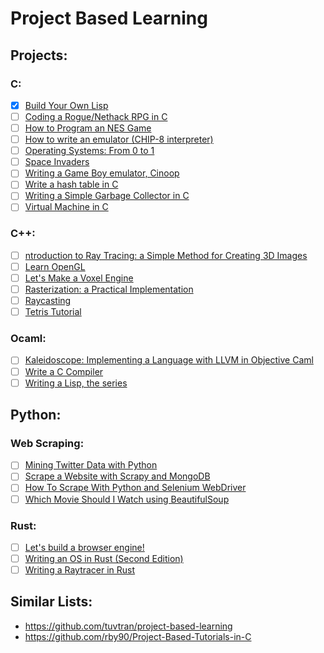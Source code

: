 # Project Based Learning

## Projects:
### C:
- [x] [Build Your Own Lisp](http://www.buildyourownlisp.com/)
- [ ] [Coding a Rogue/Nethack RPG in C](https://www.youtube.com/playlist?list=PLkTXsX7igf8erbWGYT4iSAhpnJLJ0Nk5G)
- [ ] [How to Program an NES Game](https://nesdoug.com/)
- [ ] [How to write an emulator (CHIP-8 interpreter)](http://www.multigesture.net/articles/how-to-write-an-emulator-chip-8-interpreter/)
- [ ] [Operating Systems: From 0 to 1](https://tuhdo.github.io/os01/)
- [ ] [Space Invaders](http://nicktasios.nl/posts/space-invaders-from-scratch-part-1.html)
- [ ] [Writing a Game Boy emulator, Cinoop](https://cturt.github.io/cinoop.html)
- [ ] [Write a hash table in C](https://github.com/jamesroutley/write-a-hash-table)
- [ ] [Writing a Simple Garbage Collector in C](http://maplant.com/gc.html)
- [ ] [Virtual Machine in C](https://blog.felixangell.com/virtual-machine-in-c)

### C++:
- [ ] [ntroduction to Ray Tracing: a Simple Method for Creating 3D Images](https://www.scratchapixel.com/lessons/3d-basic-rendering/introduction-to-ray-tracing/how-does-it-work)
- [ ] [Learn OpenGL](https://learnopengl.com/)
- [ ] [Let's Make a Voxel Engine](https://sites.google.com/site/letsmakeavoxelengine/home/)
- [ ] [Rasterization: a Practical Implementation](https://www.scratchapixel.com/lessons/3d-basic-rendering/rasterization-practical-implementation/overview-rasterization-algorithm)
- [ ] [Raycasting](https://lodev.org/cgtutor/raycasting.html)
- [ ] [Tetris Tutorial](http://javilop.com/gamedev/tetris-tutorial-in-c-platform-independent-focused-in-game-logic-for-beginners/)

### Ocaml:
- [ ] [Kaleidoscope: Implementing a Language with LLVM in Objective Caml](https://llvm.org/docs/tutorial/#kaleidoscope-implementing-a-language-with-llvm-in-objective-caml)
- [ ] [Write a C Compiler](https://norasandler.com/2017/11/29/Write-a-Compiler.html)
- [ ] [Writing a Lisp, the series](https://bernsteinbear.com/blog/lisp/)

## Python:

### Web Scraping:

- [ ] [Mining Twitter Data with Python](https://marcobonzanini.com/2015/03/02/mining-twitter-data-with-python-part-1/)
- [ ] [Scrape a Website with Scrapy and MongoDB](https://realpython.com/blog/python/web-scraping-with-scrapy-and-mongodb/)
- [ ] [How To Scrape With Python and Selenium WebDriver](http://www.byperth.com/2018/04/25/guide-web-scraping-101-what-you-need-to-know-and-how-to-scrape-with-python-selenium-webdriver/)
- [ ] [Which Movie Should I Watch using BeautifulSoup](https://medium.com/@nishantsahoo.in/which-movie-should-i-watch-5c83a3c0f5b1)

### Rust:
- [ ] [Let's build a browser engine!](https://limpet.net/mbrubeck/2014/08/08/toy-layout-engine-1.html)
- [ ] [Writing an OS in Rust (Second Edition)](https://os.phil-opp.com/)
- [ ] [Writing a Raytracer in Rust](https://bheisler.github.io/post/writing-raytracer-in-rust-part-1/)

## Similar Lists:
- https://github.com/tuvtran/project-based-learning
- https://github.com/rby90/Project-Based-Tutorials-in-C
